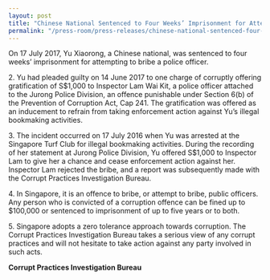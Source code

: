 ```yaml
---
layout: post
title: "Chinese National Sentenced to Four Weeks’ Imprisonment for Attempted Bribery"
permalink: "/press-room/press-releases/chinese-national-sentenced-four-weeks’-imprisonment-attempted-bribery"
---
```

On 17 July 2017, Yu Xiaorong, a Chinese national, was sentenced to four weeks’ imprisonment for attempting to bribe a police officer.

2\.         Yu had pleaded guilty on 14 June 2017 to one charge of corruptly offering gratification of S$1,000 to Inspector Lam Wai Kit, a police officer attached to the Jurong Police Division, an offence punishable under Section 6(b) of the Prevention of Corruption Act, Cap 241. The gratification was offered as an inducement to refrain from taking enforcement action against Yu’s illegal bookmaking activities.

3\.         The incident occurred on 17 July 2016 when Yu was arrested at the Singapore Turf Club for illegal bookmaking activities. During the recording of her statement at Jurong Police Division, Yu offered S$1,000 to Inspector Lam to give her a chance and cease enforcement action against her. Inspector Lam rejected the bribe, and a report was subsequently made with the Corrupt Practices Investigation Bureau.

4\.         In Singapore, it is an offence to bribe, or attempt to bribe, public officers. Any person who is convicted of a corruption offence can be fined up to $100,000 or sentenced to imprisonment of up to five years or to both.

5\.         Singapore adopts a zero tolerance approach towards corruption. The Corrupt Practices Investigation Bureau takes a serious view of any corrupt practices and will not hesitate to take action against any party involved in such acts.

**Corrupt Practices Investigation Bureau**
